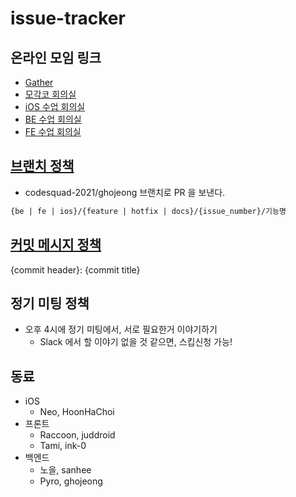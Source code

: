 # issue-tracker

## 온라인 모임 링크

- [Gather](https://gather.town/app/C1JEKQnsIvvB9zG0/codesquade)
- [모각코 회의실](https://zoom.us/j/7382123035?pwd=NG1TMjd5MFRPdWhwT21XUG03a0ZOQT09)
- [iOS 수업 회의실](https://zoom.us/j/6239506083?pwd=YjZ4OUQxclhRWmZwdGZQdDdWamFWQT09)
- [BE 수업 회의실](https://zoom.us/j/5996704860?pwd=NmxDSGJnaEl5YnB3Ky9RR09LNnlEQT09)
- [FE 수업 회의실](https://zoom.us/j/8797502870?pwd=MjU5dHE2SWhabzhnTDlSdmdMZ1JJZz09)

## [브랜치 정책](https://github.com/ghojeong/issue-tracker/wiki/%EB%B8%8C%EB%9E%9C%EC%B9%98-%EC%A0%95%EC%B1%85)

- codesquad-2021/ghojeong 브랜치로 PR 을 보낸다.

```txt
{be | fe | ios}/{feature | hotfix | docs}/{issue_number}/기능명
```

## [커밋 메시지 정책](https://github.com/ghojeong/issue-tracker/wiki/%EC%BB%A4%EB%B0%8B-%EB%A9%94%EC%8B%9C%EC%A7%80-%EC%A0%95%EC%B1%85)

{commit header}: {commit title}

## 정기 미팅 정책

- 오후 4시에 정기 미팅에서, 서로 필요한거 이야기하기
  - Slack 에서 할 이야기 없을 것 같으면, 스킵신청 가능!

## 동료

- iOS
  - Neo, HoonHaChoi
- 프론트
  - Raccoon, juddroid
  - Tami, ink-0
- 백엔드
  - 노을, sanhee
  - Pyro, ghojeong
